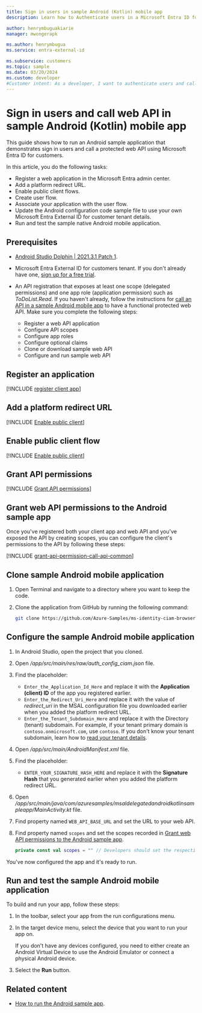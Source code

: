 ```yaml
---
title: Sign in users in sample Android (Kotlin) mobile app 
description: Learn how to Authenticate users in a Microsoft Entra ID for customers tenant using a sample Android (Kotlin) application.

author: henrymbuguakiarie
manager: mwongerapk

ms.author: henrymbugua
ms.service: entra-external-id

ms.subservice: customers
ms.topic: sample
ms.date: 03/20/2024
ms.custom: developer
#Customer intent: As a developer, I want to authenticate users and call a protected web API from a sample Android mobile app so that I can experience how Microsoft Entra ID for customers work.
---
```


# Sign in users and call web API in sample Android (Kotlin) mobile app

This guide shows how to run an Android sample application that demonstrates sign in users and call a protected web API using Microsoft Entra ID for customers. 
  
In this article, you do the following tasks: 
 
- Register a web application in the Microsoft Entra admin center.
- Add a platform redirect URL.
- Enable public client flows.  
- Create user flow.  
- Associate your application with the user flow.  
- Update the Android configuration code sample file to use your own Microsoft Entra External ID for customer tenant details.  
- Run and test the sample native Android mobile application.  
 
## Prerequisites  

- <a href="https://developer.android.com/studio/archive" target="_blank">Android Studio Dolphin | 2021.3.1 Patch 1</a>.
- Microsoft Entra External ID for customers tenant. If you don't already have one, <a href="https://aka.ms/ciam-free-trial?wt.mc_id=ciamcustomertenantfreetrial_linkclick_content_cnl" target="_blank">sign up for a free trial</a>. 
- An API registration that exposes at least one scope (delegated permissions) and one app role (application permission) such as *ToDoList.Read*. If you haven't already, follow the instructions for [call an API in a sample Android mobile app](sample-native-authentication-android-sample-app-call-web-api.md) to have a functional protected web API. Make sure you complete the following steps:

    - Register a web API application
    - Configure API scopes
    - Configure app roles
    - Configure optional claims
    - Clone or download sample web API
    - Configure and run sample web API

## Register an application
 
[!INCLUDE [register client app](../customers/includes/register-app/register-client-app-common.md)]

## Add a platform redirect URL

[!INCLUDE [Enable public client](../customers/includes/register-app/add-platform-redirect-url-android.md)]

## Enable public client flow

[!INCLUDE [Enable public client](../customers/includes/register-app/enable-public-client-flow.md)]

## Grant API permissions
 
[!INCLUDE [Grant API permissions](../customers/includes/register-app/grant-native-authentication-api-permission.md)]

## Grant web API permissions to the Android sample app

Once you've registered both your client app and web API and you've exposed the API by creating scopes, you can configure the client's permissions to the API by following these steps:

[!INCLUDE [grant-api-permission-call-api-common](../customers/includes/register-app/grant-api-permission-call-api-common.md)]

## Clone sample Android mobile application  

1. Open Terminal and navigate to a directory where you want to keep the code.  
1. Clone the application from GitHub by running the following command:  
 
   ```bash 
   git clone https://github.com/Azure-Samples/ms-identity-ciam-browser-delegated-android-sample
   ```
 
## Configure the sample Android mobile application  
 
1. In Android Studio, open the project that you cloned. 
 
1. Open */app/src/main/res/raw/auth_config_ciam.json* file. 
1. Find the placeholder: 
 
   - `Enter_the_Application_Id_Here` and replace it with the **Application (client) ID** of the app you registered earlier.
   - `Enter_the_Redirect_Uri_Here` and replace it with the value of *redirect_uri* in the MSAL configuration file you downloaded earlier when you added the platform redirect URL.
   - `Enter_the_Tenant_Subdomain_Here` and replace it with the Directory (tenant) subdomain. For example, if your tenant primary domain is `contoso.onmicrosoft.com`, use `contoso`. If you don't know your tenant subdomain, learn how to [read your tenant details](how-to-create-customer-tenant-portal.md#get-the-customer-tenant-details).
1. Open */app/src/main/AndroidManifest.xml* file.
1. Find the placeholder:

    - `ENTER_YOUR_SIGNATURE_HASH_HERE` and replace it with the **Signature Hash** that you generated earlier when you added the platform redirect URL.

1. Open */app/src/main/java/com/azuresamples/msaldelegatedandroidkotlinsampleapp/MainActivity.kt* file.
1. Find property named `WEB_API_BASE_URL` and set the URL to your web API.
1. Find property named `scopes` and set the scopes recorded in [Grant web API permissions to the Android sample app](#grant-web-api-permissions-to-the-android-sample-app).

    ```kotlin
    private const val scopes = "" // Developers should set the respective scopes of their web API here. For example, private const val scopes = "api://{clientId}/{ToDoList.Read}"
    ```
   
You've now configured the app and it's ready to run. 

## Run and test the sample Android mobile application 
 
To build and run your app, follow these steps:  
 
1. In the toolbar, select your app from the run configurations menu.
  
1. In the target device menu, select the device that you want to run your app on.  
 
   If you don't have any devices configured, you need to either create an Android Virtual Device to use the Android Emulator or connect a physical Android device.  
 
1. Select the **Run** button.

## Related content

- [How to run the Android sample app](how-to-run-native-authentication-sample-android-app.md).
